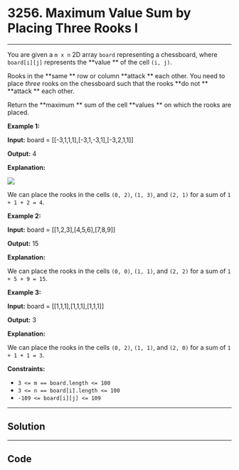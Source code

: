 # 3256. Maximum Value Sum by Placing Three Rooks I

---

You are given a `m x n` 2D array `board` representing a chessboard, where `board[i][j]` represents the **value ** of the cell `(i, j)`.

Rooks in the **same ** row or column **attack ** each other. You need to place _three_ rooks on the chessboard such that the rooks **do not ** **attack ** each other.

Return the **maximum ** sum of the cell **values ** on which the rooks are placed.

 

**Example 1:**

**Input:** board = [[-3,1,1,1],[-3,1,-3,1],[-3,2,1,1]]

**Output:** 4

**Explanation:**

![](https://assets.leetcode.com/uploads/2024/08/08/rooks2.png)

We can place the rooks in the cells `(0, 2)`, `(1, 3)`, and `(2, 1)` for a sum of `1 + 1 + 2 = 4`.

**Example 2:**

**Input:** board = [[1,2,3],[4,5,6],[7,8,9]]

**Output:** 15

**Explanation:**

We can place the rooks in the cells `(0, 0)`, `(1, 1)`, and `(2, 2)` for a sum of `1 + 5 + 9 = 15`.

**Example 3:**

**Input:** board = [[1,1,1],[1,1,1],[1,1,1]]

**Output:** 3

**Explanation:**

We can place the rooks in the cells `(0, 2)`, `(1, 1)`, and `(2, 0)` for a sum of `1 + 1 + 1 = 3`.

 

**Constraints:**

  * `3 <= m == board.length <= 100`
  * `3 <= n == board[i].length <= 100`
  * `-109 <= board[i][j] <= 109`

---

## Solution



---

## Code
```python


```